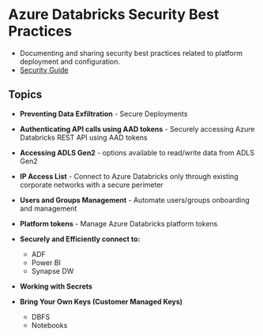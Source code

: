 Azure Databricks Security Best Practices
==============
- Documenting and sharing security best practices related to platform deployment and configuration.
- [Security Guide](https://bit.ly/adbsecurityguide)



Topics
------------

-  **Preventing Data Exfiltration** - Secure Deployments
-  **Authenticating API calls using AAD tokens** - Securely accessing Azure Databricks REST API using AAD tokens
-  **Accessing ADLS Gen2** - options available to read/write data from ADLS Gen2
-  **IP Access List** - Connect to Azure Databricks only through existing corporate networks with a secure perimeter
-  **Users and Groups Management** - Automate users/groups onboarding and management

-  **Platform tokens** - Manage Azure Databricks platform tokens
-  **Securely and Efficiently connect to:**
    - ADF 
    - Power BI
    - Synapse DW
-  **Working with Secrets**
-  **Bring Your Own Keys (Customer Managed Keys)** 
    - DBFS
    - Notebooks
